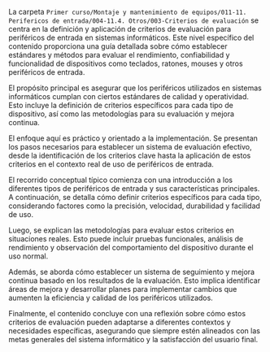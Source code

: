 La carpeta `Primer curso/Montaje y mantenimiento de equipos/011-11. Perifericos de entrada/004-11.4. Otros/003-Criterios de evaluación` se centra en la definición y aplicación de criterios de evaluación para periféricos de entrada en sistemas informáticos. Este nivel específico del contenido proporciona una guía detallada sobre cómo establecer estándares y métodos para evaluar el rendimiento, confiabilidad y funcionalidad de dispositivos como teclados, ratones, mouses y otros periféricos de entrada.

El propósito principal es asegurar que los periféricos utilizados en sistemas informáticos cumplan con ciertos estándares de calidad y operatividad. Esto incluye la definición de criterios específicos para cada tipo de dispositivo, así como las metodologías para su evaluación y mejora continua.

El enfoque aquí es práctico y orientado a la implementación. Se presentan los pasos necesarios para establecer un sistema de evaluación efectivo, desde la identificación de los criterios clave hasta la aplicación de estos criterios en el contexto real de uso de periféricos de entrada.

El recorrido conceptual típico comienza con una introducción a los diferentes tipos de periféricos de entrada y sus características principales. A continuación, se detalla cómo definir criterios específicos para cada tipo, considerando factores como la precisión, velocidad, durabilidad y facilidad de uso.

Luego, se explican las metodologías para evaluar estos criterios en situaciones reales. Esto puede incluir pruebas funcionales, análisis de rendimiento y observación del comportamiento del dispositivo durante el uso normal.

Además, se aborda cómo establecer un sistema de seguimiento y mejora continua basado en los resultados de la evaluación. Esto implica identificar áreas de mejora y desarrollar planes para implementar cambios que aumenten la eficiencia y calidad de los periféricos utilizados.

Finalmente, el contenido concluye con una reflexión sobre cómo estos criterios de evaluación pueden adaptarse a diferentes contextos y necesidades específicas, asegurando que siempre estén alineados con las metas generales del sistema informático y la satisfacción del usuario final.
